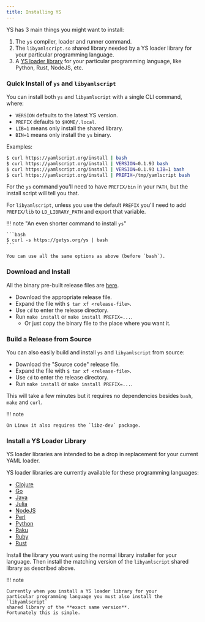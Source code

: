 ```yaml
---
title: Installing YS
---
```


YS has 3 main things you might want to install:

1. The `ys` compiler, loader and runner command.
2. The `libyamlscript.so` shared library needed by a YS loader library for your
   particular programming language.
3. A [YS loader library](bindings.md) for your particular programming language,
   like Python, Rust, NodeJS, etc.


### Quick Install of `ys` and `libyamlscript`

You can install both `ys` and `libyamlscript` with a single CLI command, where:

* `VERSION` defaults to the latest YS version.
* `PREFIX` defaults to `$HOME/.local`.
* `LIB=1` means only install the shared library.
* `BIN=1` means only install the `ys` binary.

Examples:
```bash
$ curl https://yamlscript.org/install | bash
$ curl https://yamlscript.org/install | VERSION=0.1.93 bash
$ curl https://yamlscript.org/install | VERSION=0.1.93 LIB=1 bash
$ curl https://yamlscript.org/install | PREFIX=/tmp/yamlscript bash
```

For the `ys` command you'll need to have `PREFIX/bin` in your `PATH`, but the
install script will tell you that.

For `libyamlscript`, unless you use the default `PREFIX` you'll need to add
`PREFIX/lib` to `LD_LIBRARY_PATH` and export that variable.

!!! note "An even shorter command to install `ys`"

    ```bash
    $ curl -s https://getys.org/ys | bash
    ```

    You can use all the same options as above (before `bash`).


<!--
### Temporary Test Install

If you just want to try out the `ys` command but not install it permanently, you
can run this (in Bash and Zsh only):
```bash
$ source <(curl https://yamlscript.org/try-ys)
```

This will install the `ys` binary under `/tmp/` and add the directory to you
current shell's `PATH`.
It will only be available for the duration of the shell session that you run it
in.
-->


### Download and Install

All the binary pre-built release files are
[here](https://github.com/yaml/yamlscript/releases).

* Download the appropriate release file.
* Expand the file with `$ tar xf <release-file>`.
* Use `cd` to enter the release directory.
* Run `make install` or `make install PREFIX=...`.
  * Or just copy the binary file to the place where you want it.


### Build a Release from Source

You can also easily build and install `ys` and `libyamlscript` from source:

* Download the "Source code" release file.
* Expand the file with `$ tar xf <release-file>`.
* Use `cd` to enter the release directory.
* Run `make install` or `make install PREFIX=...`.

This will take a few minutes but it requires no dependencies besides `bash`,
`make` and `curl`.

!!! note

    On Linux it also requires the `libz-dev` package.


### Install a YS Loader Library

YS loader libraries are intended to be a  drop in replacement for your
current YAML loader.

YS loader libraries are currently available for these programming
languages:

* [Clojure](https://clojars.org/org.yamlscript/clj-yamlscript)
* [Go](https://github.com/yaml/yamlscript-go)
* [Java](https://clojars.org/org.yamlscript/yamlscript)
* [Julia](https://juliahub.com/ui/Packages/General/YAMLScript)
* [NodeJS](https://www.npmjs.com/package/@yaml/yamlscript)
* [Perl](https://metacpan.org/pod/YAMLScript)
* [Python](https://pypi.org/project/yamlscript/)
* [Raku](https://raku.land/zef:ingy/YAMLScript)
* [Ruby](https://rubygems.org/gems/yamlscript)
* [Rust](https://crates.io/crates/yamlscript)

Install the library you want using the normal library installer for your
language.
Then install the matching version of the `libyamlscript` shared library as
described above.

!!! note

    Currently when you install a YS loader library for your
    particular programming language you must also install the `libyamlscript`
    shared library of the **exact same version**.
    Fortunately this is simple.
